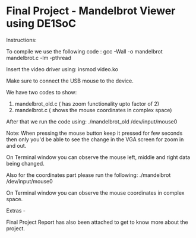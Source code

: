 # Final Project - Mandelbrot Viewer using DE1SoC

Instructions:

To compile we use the following code : gcc -Wall -o mandelbrot mandelbrot.c -lm -pthread 

Insert the video driver using: insmod video.ko

Make sure to connect the USB mouse to the device.  

We have two codes to show: 
1) mandelbrot_old.c ( has zoom functionality upto factor of 2)
2) mandelbrot.c ( shows the mouse coordinates in complex space)

After that we run the code using: ./mandelbrot_old /dev/input/mouse0

Note: When pressing the mouse button keep it pressed for few seconds then only you'd be able to see the change in the VGA screen for zoom in and out.

On Terminal window you can observe the mouse left, middle and right data being changed.

Also for the coordinates part please run the following: ./mandelbrot /dev/input/mouse0

On Terminal window you can observe the mouse coordinates in complex space.

Extras - 

Final Project Report has also been attached to get to know more about the project.





